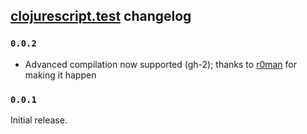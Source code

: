 ## [clojurescript.test](http://github.com/cemerick/clojurescript.test) changelog

### `0.0.2`

* Advanced compilation now supported (gh-2); thanks to
  [r0man](https://github.com/r0man) for making it happen

### `0.0.1`

Initial release.
